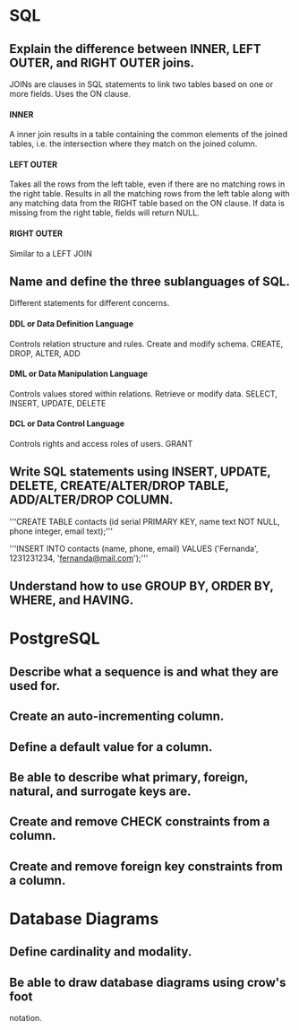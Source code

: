# SQL

## Explain the difference between INNER, LEFT OUTER, and RIGHT OUTER joins.

JOINs are clauses in SQL statements to link two tables based on one or more fields. Uses the ON clause.

#### INNER

A inner join results in a table containing the common elements of the joined tables, i.e. the intersection where they match on the joined column.

#### LEFT OUTER

Takes all the rows from the left table, even if there are no matching rows in the right table. Results in all the matching rows from the left table along with any matching data from the RIGHT table based on the ON clause. If data is missing from the right table, fields will return NULL.

#### RIGHT OUTER

Similar to a LEFT JOIN

## Name and define the three sublanguages of SQL.

Different statements for different concerns.

#### DDL or Data Definition Language

Controls relation structure and rules. Create and modify schema. CREATE, DROP, ALTER, ADD

#### DML or Data Manipulation Language

Controls values stored within relations. Retrieve or modify data. SELECT, INSERT, UPDATE, DELETE

#### DCL or Data Control Language

Controls rights and access roles of users. GRANT

## Write SQL statements using INSERT, UPDATE, DELETE, CREATE/ALTER/DROP TABLE, ADD/ALTER/DROP COLUMN.

'''CREATE TABLE contacts (id serial PRIMARY KEY, name text NOT NULL, phone integer, email text);'''

'''INSERT INTO contacts (name, phone, email) VALUES ('Fernanda', 1231231234, 'fernanda@mail.com');'''

## Understand how to use GROUP BY, ORDER BY, WHERE, and HAVING.

# PostgreSQL

## Describe what a sequence is and what they are used for.

## Create an auto-incrementing column.

## Define a default value for a column.

## Be able to describe what primary, foreign, natural, and surrogate keys are.

## Create and remove CHECK constraints from a column.

## Create and remove foreign key constraints from a column.

# Database Diagrams

## Define cardinality and modality.

## Be able to draw database diagrams using crow's foot
notation.
